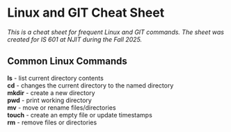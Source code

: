 # Linux and GIT Cheat Sheet
_This is a cheat sheet for frequent Linux and GIT commands. The sheet was created for IS 601 at NJIT during the  Fall 2025._
## Common Linux Commands
**ls** - list current directory contents  
**cd** - changes the current directory to the named directory    
**mkdir** - create a new directory  
**pwd** - print working directory  
**mv** - move or rename files/directories  
**touch** - create an empty file or update timestamps  
**rm** - remove files or directories  

